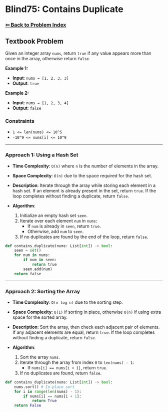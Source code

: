 # Blind75: Contains Duplicate

### [⇦ Back to Problem Index](../../index.md)

## Textbook Problem

Given an integer array `nums`, return `true` if any value appears more than once in the array, otherwise return `false`.

**Example 1:**

-   **Input**: `nums = [1, 2, 3, 3]`
-   **Output**: `true`

**Example 2:**

-   **Input**: `nums = [1, 2, 3, 4]`
-   **Output**: `false`

### Constraints

-   `1 <= len(nums) <= 10^5`
-   `-10^9 <= nums[i] <= 10^9`

---

### Approach 1: Using a Hash Set

-   **Time Complexity**: `O(n)` where `n` is the number of elements in the array.
-   **Space Complexity**: `O(n)` due to the space required for the hash set.
-   **Description**: Iterate through the array while storing each element in a hash set. If an element is already present in the set, return `true`. If the loop completes without finding a duplicate, return `false`.
-   **Algorithm**:

    1. Initialize an empty hash set `seen`.
    2. Iterate over each element `num` in `nums`:
        - If `num` is already in `seen`, return `true`.
        - Otherwise, add `num` to `seen`.
    3. If no duplicates are found by the end of the loop, return `false`.

```python
def contains_duplicate(nums: List[int]) -> bool:
    seen = set()
    for num in nums:
        if num in seen:
            return true
        seen.add(num)
    return false
```

---

### Approach 2: Sorting the Array

-   **Time Complexity**: `O(n log n)` due to the sorting step.
-   **Space Complexity**: `O(1)` if sorting in place, otherwise `O(n)` if using extra space for the sorted array.
-   **Description**: Sort the array, then check each adjacent pair of elements. If any adjacent elements are equal, return `true`. If the loop completes without finding a duplicate, return `false`.
-   **Algorithm**:

    1. Sort the array `nums`.
    2. Iterate through the array from index `0` to `len(nums) - 1`:
        - If `nums[i] == nums[i + 1]`, return `true`.
    3. If no duplicates are found, return `false`.

```python
def contains_duplicate(nums: List[int]) -> bool:
    nums.sort() # In-place sort
    for i in range(len(nums) - 1):
        if nums[i] == nums[i + 1]:
            return True
    return False
```

